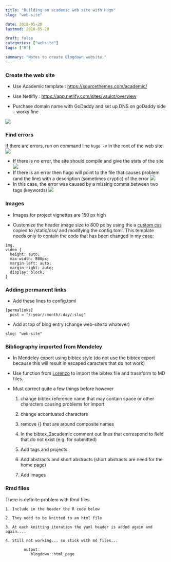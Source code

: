 ```yaml
---
title: "Building an academic web site with Hugo"
slug: "web-site"

date: 2018-05-20
lastmod: 2018-05-20

draft: false
categories: ["website"]
tags: ["R"]

summary: "Notes to create Blogdown website."
---
```


### Create the web site
* Use Academic template : https://sourcethemes.com/academic/

* Use Netlifly : https://app.netlify.com/sites/vaulot/overview

* Purchase domain name with GoDaddy and set up DNS on goDaddy side - works fine

![](/img/dns-setup-1.png)

### Find errors
If there are errors, run on command line `hugo -v` in the root of the web site
![](/img/hugo_v.png)
* If there is no error, the site should compile and give the stats of the site
![](/img/hugo_valid.png)
* If there is an error then hugo will point to the file that causes problem (and the line) with a description (sometimes cryptic) of the error
 ![](/img/hugo_error.png)
* In this case, the error was caused by a missing comma between two tags (keywords)
 ![](/img/hugo_error_file.png)


### Images
* Images for project vignettes are 150 px high

* Customize the header image size to 800 px by using the a [custom css](https://sourcethemes.com/academic/docs/customization/#customize-style-css) copied to /static/css/ and modifying the config.toml. This template needs only to contain the code that has been changed in my [case](https://github.com/gcushen/hugo-academic/issues/84):
```console
img,
video {
  height: auto;
  max-width: 800px;
  margin-left: auto;
  margin-right: auto;
  display: block;
}
```

### Adding permanent links

* Add these lines to config.toml
```console
[permalinks]
  post = "/:year/:month/:day/:slug"
```
 * Add at top of blog entry (change web-site to whatever)
 ```console
 slug: "web-site"
 ```


### Bibliography imported from Mendeley

 * In Mendeley export using bibtex style (do not use the bibtex export because this will result in escaped caracters that do not work)

 * Use function from [Lorenzo](https://lbusett.netlify.com/post/automatically-importing-publications-from-bibtex-to-a-hugo-academic-blog/) to import the bibtex file and trasnform to MD files.

 * Must correct quite a few things before however

    1. change bibtex reference name that may contain space or other characters causing problems for import  

    1. change accentuated characters

    1. remove {} that are around composite names

    1. In the bibtex_2academic comment out lines that correspond to field that do not exist (e.g. for submitted)

    1. Add tags and projects

    1. Add abstracts and short abstracts (short abstracts are need for the home page)

    1. Add images

### Rmd files

There is definite problem with Rmd files.   

    1. Include in the header the R code below

    2. They need to be knitted to an html file  

    3. At each knitting iteration the yaml header is added again and again....

    4. Still not working... so stick with md files...  

```r
        output:
           blogdown::html_page
```
